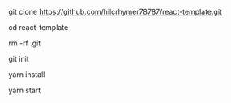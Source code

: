 git clone https://github.com/hilcrhymer78787/react-template.git

cd react-template

rm -rf .git

git init

yarn install

yarn start